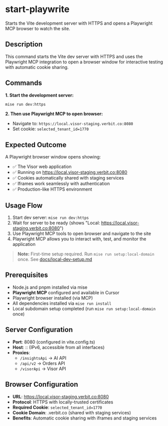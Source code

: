 # start-playwrite

Starts the Vite development server with HTTPS and opens a Playwright MCP browser to watch the site.

## Description

This command starts the Vite dev server with HTTPS and uses the Playwright MCP integration to open a browser window for interactive testing with automatic cookie sharing.

## Commands

**1. Start the development server:**

```bash
mise run dev:https
```

**2. Then use Playwright MCP to open browser:**

- Navigate to: `https://local.visor-staging.verbit.co:8080`
- Set cookie: `selected_tenant_id=1770`

## Expected Outcome

A Playwright browser window opens showing:

- ✅ The Visor web application
- ✅ Running on https://local.visor-staging.verbit.co:8080
- ✅ Cookies automatically shared with staging services
- ✅ Iframes work seamlessly with authentication
- ✅ Production-like HTTPS environment

## Usage Flow

1. Start dev server: `mise run dev:https`
2. Wait for server to be ready (shows "Local: https://local.visor-staging.verbit.co:8080")
3. Use Playwright MCP tools to open browser and navigate to the site
4. Playwright MCP allows you to interact with, test, and monitor the application

> **Note:** First-time setup required. Run `mise run setup:local-domain` once. See [docs/local-dev-setup.md](../../docs/local-dev-setup.md)

## Prerequisites

- Node.js and pnpm installed via mise
- **Playwright MCP** configured and available in Cursor
- Playwright browser installed (via MCP)
- All dependencies installed via `mise run install`
- Local subdomain setup completed (run `mise run setup:local-domain` once)

## Server Configuration

- **Port**: 8080 (configured in vite.config.ts)
- **Host**: :: (IPv6, accessible from all interfaces)
- **Proxies**:
  - `/insightsApi` → AI API
  - `/api/v2` → Orders API
  - `/visorApi` → Visor API

## Browser Configuration

- **URL**: https://local.visor-staging.verbit.co:8080
- **Protocol**: HTTPS with locally-trusted certificates
- **Required Cookie**: `selected_tenant_id=1770`
- **Cookie Domain**: .verbit.co (shared with staging services)
- **Benefits**: Automatic cookie sharing with iframes and staging services
